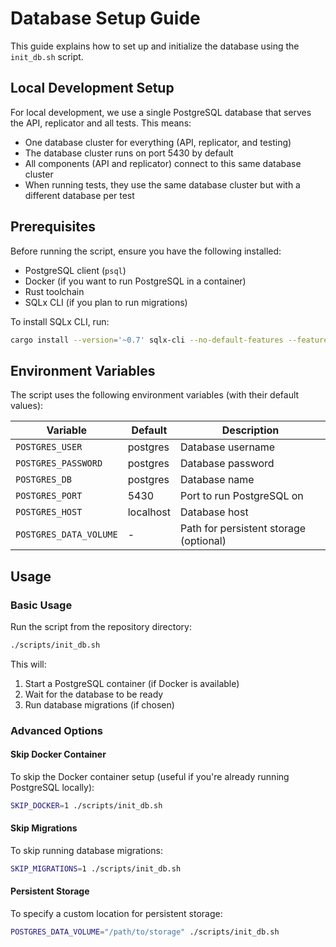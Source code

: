 # Database Setup Guide

This guide explains how to set up and initialize the database using the `init_db.sh` script.

## Local Development Setup

For local development, we use a single PostgreSQL database that serves the API, replicator and all tests. This means:

- One database cluster for everything (API, replicator, and testing)
- The database cluster runs on port 5430 by default
- All components (API and replicator) connect to this same database cluster
- When running tests, they use the same database cluster but with a different database per test

## Prerequisites

Before running the script, ensure you have the following installed:
- PostgreSQL client (`psql`)
- Docker (if you want to run PostgreSQL in a container)
- Rust toolchain
- SQLx CLI (if you plan to run migrations)

To install SQLx CLI, run:
```bash
cargo install --version='~0.7' sqlx-cli --no-default-features --features rustls,postgres
```

## Environment Variables

The script uses the following environment variables (with their default values):

| Variable               | Default   | Description                            |
|------------------------|-----------|----------------------------------------|
| `POSTGRES_USER`        | postgres  | Database username                      |
| `POSTGRES_PASSWORD`    | postgres  | Database password                      |
| `POSTGRES_DB`          | postgres  | Database name                          |
| `POSTGRES_PORT`        | 5430      | Port to run PostgreSQL on              |
| `POSTGRES_HOST`        | localhost | Database host                          |
| `POSTGRES_DATA_VOLUME` | -         | Path for persistent storage (optional) |

## Usage

### Basic Usage

Run the script from the repository directory:

```bash
./scripts/init_db.sh
```

This will:
1. Start a PostgreSQL container (if Docker is available)
2. Wait for the database to be ready
3. Run database migrations (if chosen)

### Advanced Options

#### Skip Docker Container

To skip the Docker container setup (useful if you're already running PostgreSQL locally):

```bash
SKIP_DOCKER=1 ./scripts/init_db.sh
```

#### Skip Migrations

To skip running database migrations:

```bash
SKIP_MIGRATIONS=1 ./scripts/init_db.sh
```

#### Persistent Storage

To specify a custom location for persistent storage:

```bash
POSTGRES_DATA_VOLUME="/path/to/storage" ./scripts/init_db.sh
```
